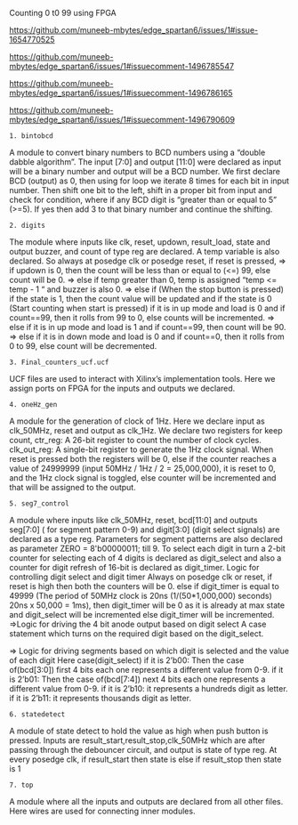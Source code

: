 Counting 0 t0 99 using FPGA

https://github.com/muneeb-mbytes/edge_spartan6/issues/1#issue-1654770525

https://github.com/muneeb-mbytes/edge_spartan6/issues/1#issuecomment-1496785547

https://github.com/muneeb-mbytes/edge_spartan6/issues/1#issuecomment-1496786165

https://github.com/muneeb-mbytes/edge_spartan6/issues/1#issuecomment-1496790609




    1. bintobcd
A module to convert binary numbers to BCD numbers using a “double dabble algorithm”.
The input [7:0] and output [11:0] were declared as input will be a binary number and output will be a BCD number.
We first declare BCD (output) as 0, then using for loop we iterate 8 times for each bit in input number. Then shift one bit to the left, shift in a proper bit from input and check for condition, where if any BCD digit is “greater than or equal to 5” (>=5). 
If yes then add 3 to that binary number and continue the shifting.
 
    2. digits
The module where inputs like clk, reset, updown, result_load, state and output buzzer, and count of type reg are declared. 
A temp variable is also declared.
So always at posedge clk or posedge reset, if reset is pressed,
=> if updown is 0, then the count will be less than or equal to (<=) 99, else count will be 0.
=> else if temp greater than 0, temp is assigned “temp <= temp - 1 “ and buzzer is also 0.
=> else if (When the stop button is pressed) if the state is 1, then the count value will be updated and if the state is 0 
  (Start counting when start is pressed) if it is in up mode and load is 0 and if count==99, then it rolls from 99 to 0, else counts will be incremented.
=> else if it is in up mode and load is 1 and if count==99, then count will be 90.
=> else if it is in down mode and load is 0 and if count==0, then it rolls from 0 to 99, else count will be decremented.

    3. Final_counters_ucf.ucf
UCF files are used to interact with Xilinx’s implementation tools. Here we assign ports on FPGA for the inputs and outputs we declared.

    4. oneHz_gen
A module for the generation of clock of 1Hz. Here we declare input as clk_50MHz, reset and output as clk_1Hz.
We declare two registers for keep count,
ctr_reg: A 26-bit register to count the number of clock cycles.
clk_out_reg: A single-bit register to generate the 1Hz clock signal.
When reset is pressed both the registers will be 0, 
else if the counter reaches a value of 24999999 (input 50MHz / 1Hz / 2 = 25,000,000), it is reset to 0, and the 1Hz clock signal is toggled, 
else counter will be incremented and that will be assigned to the output.

    5. seg7_control
A module where inputs like clk_50MHz, reset, bcd[11:0] and outputs seg[7:0] ( for segment pattern 0-9) and digit[3:0] 
(digit select signals) are declared as a type reg.
Parameters for segment patterns are also declared as parameter ZERO  = 8'b00000011; till 9.
To select each digit in turn a 2-bit counter for selecting each of 4 digits is declared as digit_select and also a counter 
for digit refresh of 16-bit is declared as digit_timer. 
Logic for controlling digit select and digit timer 
Always on posedge clk or reset, if reset is high then both the counters will be 0.
else if digit_timer is equal to 49999 (The period of 50MHz clock is 20ns       (1/(50*1,000,000) seconds) 20ns x 50,000 = 1ms),
then digit_timer will be 0 as it is already at max state and digit_select will be incremented else digit_timer will be incremented.
=>Logic for driving the 4 bit anode output based on digit select
A case statement which turns on the required digit based on the digit_select.

=> Logic for driving segments based on which digit is selected and the value of each digit
Here case(digit_select) 
if it is 2’b00:
Then the case of(bcd[3:0]) first 4 bits each one represents a different value from 0-9.
if it is 2’b01:
Then the case of(bcd[7:4]) next 4 bits each one represents a different value from 0-9.
if it is 2’b10: it represents a hundreds digit as  letter.
if it is 2’b11: it represents thousands digit as letter.

    6. statedetect
A module of state detect to hold the value as high when push button is pressed.
Inputs are result_start,result_stop,clk_50MHz which are after passing through the debouncer circuit, and output is state of type reg.
At every posedge clk, if result_start then state is else if result_stop then state is 1

    7. top
A module where all the inputs and outputs are declared from all other files.
Here wires are used for connecting inner modules.










